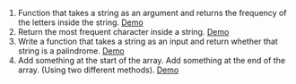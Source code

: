 01. Function that takes a string as an argument and returns the frequency of the letters inside the string. <a href="https://marius8dev.github.io/01/index.html" target="_blank">Demo</a>
02. Return the most frequent character inside a string. <a href="https://marius8dev.github.io/02/index.html" target="_blank">Demo</a>
03. Write a function that takes a string as an input and return whether that string is a palindrome. <a href="https://marius8dev.github.io/03/index.html" target="_blank">Demo</a>
04. Add something at the start of the array. Add something at the end of the array. (Using two different methods). <a href="https://marius8dev.github.io/04/index.html" target="_blank">Demo</a>